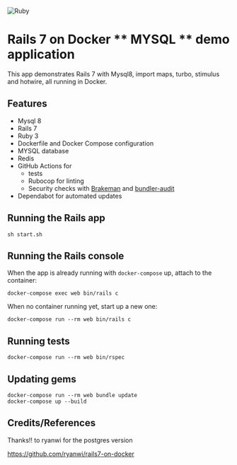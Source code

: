 ![Ruby](https://github.com/ryanwi/rails7-on-docker/workflows/Ruby/badge.svg)

# Rails 7 on Docker ** MYSQL ** demo application

This app demonstrates Rails 7 with Mysql8, import maps, turbo, stimulus and hotwire, all running in Docker.

## Features

* Mysql 8
* Rails 7
* Ruby 3
* Dockerfile and Docker Compose configuration
* MYSQL database
* Redis
* GitHub Actions for 
  * tests
  * Rubocop for linting
  * Security checks with [Brakeman](https://github.com/presidentbeef/brakeman) and [bundler-audit](https://github.com/rubysec/bundler-audit)
* Dependabot for automated updates

## Running the Rails app
```
sh start.sh 
```

## Running the Rails console
When the app is already running with `docker-compose` up, attach to the container:
```
docker-compose exec web bin/rails c
```

When no container running yet, start up a new one:
```
docker-compose run --rm web bin/rails c
```

## Running tests
```
docker-compose run --rm web bin/rspec
```

## Updating gems
```
docker-compose run --rm web bundle update
docker-compose up --build
```

## Credits/References
Thanks!! to ryanwi for the postgres version 

https://github.com/ryanwi/rails7-on-docker

